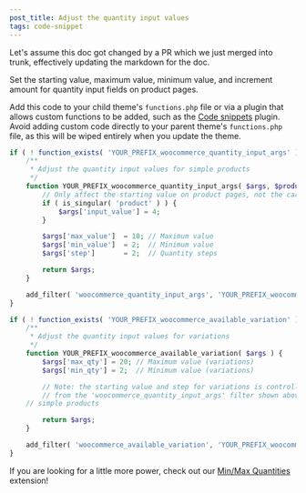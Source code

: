 ```yaml
---
post_title: Adjust the quantity input values
tags: code-snippet
---
```


Let's assume this doc got changed by a PR which we just merged into trunk, effectively updating the markdown for the doc.

Set the starting value, maximum value, minimum value, and increment amount for quantity input fields on product pages.

Add this code to your child theme's `functions.php` file or via a plugin that allows custom functions to be added, such as the [Code snippets](https://wordpress.org/plugins/code-snippets/) plugin. Avoid adding custom code directly to your parent theme's `functions.php` file, as this will be wiped entirely when you update the theme.

```php
if ( ! function_exists( 'YOUR_PREFIX_woocommerce_quantity_input_args' ) ) {
	/**
	 * Adjust the quantity input values for simple products
	 */
	function YOUR_PREFIX_woocommerce_quantity_input_args( $args, $product ) {
		// Only affect the starting value on product pages, not the cart
		if ( is_singular( 'product' ) ) {
			$args['input_value'] = 4;
		}

		$args['max_value'] 	= 10; // Maximum value
		$args['min_value'] 	= 2;  // Minimum value
		$args['step'] 		= 2;  // Quantity steps

		return $args;
	}

	add_filter( 'woocommerce_quantity_input_args', 'YOUR_PREFIX_woocommerce_quantity_input_args', 10, 2 );
}

if ( ! function_exists( 'YOUR_PREFIX_woocommerce_available_variation' ) ) {
	/**
	 * Adjust the quantity input values for variations
	 */
	function YOUR_PREFIX_woocommerce_available_variation( $args ) {
		$args['max_qty'] = 20; // Maximum value (variations)
		$args['min_qty'] = 2;  // Minimum value (variations)

		// Note: the starting value and step for variations is controlled
		// from the 'woocommerce_quantity_input_args' filter shown above for
    // simple products

		return $args;
	}

	add_filter( 'woocommerce_available_variation', 'YOUR_PREFIX_woocommerce_available_variation' );
}
```

If you are looking for a little more power, check out our [Min/Max Quantities](https://woocommerce.com/products/minmax-quantities) extension!
